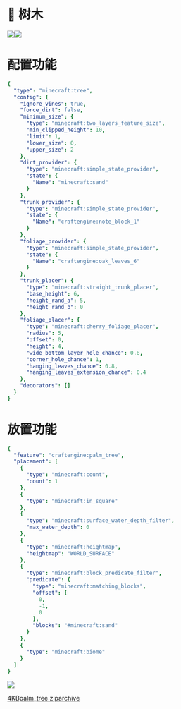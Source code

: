 # 🌳 树木

![](https://mo-mi.gitbook.io/~gitbook/image?url=https%3A%2F%2Fcontent.gitbook.com%2Fcontent%2FOgvQ1fEJPROp7131PPlK%2Fblobs%2FdnabesUIDYkJCJAmbjA5%2Fimage.png\&width=768\&dpr=4\&quality=100\&sign=37008870\&sv=2)![](https://mo-mi.gitbook.io/~gitbook/image?url=https%3A%2F%2Fcontent.gitbook.com%2Fcontent%2FOgvQ1fEJPROp7131PPlK%2Fblobs%2FRbdTh3SUCgVxaUD53ul8%2Fimage.png\&width=768\&dpr=4\&quality=100\&sign=1327f8e4\&sv=2)

# 配置功能 <a href="#configured-feature" id="configured-feature"></a>

```yaml
{
  "type": "minecraft:tree",
  "config": {
    "ignore_vines": true,
    "force_dirt": false,
    "minimum_size": {
      "type": "minecraft:two_layers_feature_size",
      "min_clipped_height": 10,
      "limit": 1,
      "lower_size": 0,
      "upper_size": 2
    },
    "dirt_provider": {
      "type": "minecraft:simple_state_provider",
      "state": {
        "Name": "minecraft:sand"
      }
    },
    "trunk_provider": {
      "type": "minecraft:simple_state_provider",
      "state": {
        "Name": "craftengine:note_block_1"
      }
    },
    "foliage_provider": {
      "type": "minecraft:simple_state_provider",
      "state": {
        "Name": "craftengine:oak_leaves_6"
      }
    },
    "trunk_placer": {
      "type": "minecraft:straight_trunk_placer",
      "base_height": 6,
      "height_rand_a": 5,
      "height_rand_b": 0
    },
    "foliage_placer": {
      "type": "minecraft:cherry_foliage_placer",
      "radius": 5,
      "offset": 0,
      "height": 4,
      "wide_bottom_layer_hole_chance": 0.8,
      "corner_hole_chance": 1,
      "hanging_leaves_chance": 0.8,
      "hanging_leaves_extension_chance": 0.4
    },
    "decorators": []
  }
}
```

# 放置功能 <a href="#placed-feature" id="placed-feature"></a>

```yaml
{
  "feature": "craftengine:palm_tree",
  "placement": [
    {
      "type": "minecraft:count",
      "count": 1
    },
    {
      "type": "minecraft:in_square"
    },
    {
      "type": "minecraft:surface_water_depth_filter",
      "max_water_depth": 0
    },
    {
      "type": "minecraft:heightmap",
      "heightmap": "WORLD_SURFACE"
    },
    {
      "type": "minecraft:block_predicate_filter",
      "predicate": {
        "type": "minecraft:matching_blocks",
        "offset": [
          0,
          -1,
          0
        ],
        "blocks": "#minecraft:sand"
      }
    },
    {
      "type": "minecraft:biome"
    }
  ]
}
```

![](https://mo-mi.gitbook.io/~gitbook/image?url=https%3A%2F%2Fcontent.gitbook.com%2Fcontent%2FOgvQ1fEJPROp7131PPlK%2Fblobs%2F4l5Kl4kRCahKS8C50KBe%2Fimage.png\&width=768\&dpr=4\&quality=100\&sign=a43808b7\&sv=2)

[4KBpalm\_tree.ziparchive](https://content.gitbook.com/content/OgvQ1fEJPROp7131PPlK/blobs/DOyv1N9EYaDAz6OxKQrJ/palm_tree.zip)
